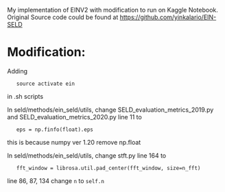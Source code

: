 My implementation of EINV2 with modification to run on Kaggle Notebook. Original Source code could be found at https://github.com/yinkalario/EIN-SELD

# Modification:
Adding
```
   source activate ein
```
in .sh scripts

In seld/methods/ein_seld/utils, change SELD_evaluation_metrics_2019.py and SELD_evaluation_metrics_2020.py line 11 to 
```
   eps = np.finfo(float).eps
```  
this is because numpy ver 1.20 remove np.float

In seld/methods/ein_seld/utils, change stft.py line 164 to
```
   fft_window = librosa.util.pad_center(fft_window, size=n_fft)
```
line 86, 87, 134 change ```n``` to ```self.n```
